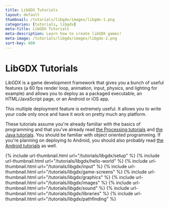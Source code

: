 ```yaml
---
title: LibGDX Tutorials
layout: default
thumbnail: /tutorials/libgdx/images/libgdx-1.png
categories: [tutorials, libgdx]
meta-title: LibGDX Tutorials
meta-description: Learn how to create libGDX games!
meta-image: /tutorials/libgdx/images/libgdx-2.png
sort-key: 800
---
```


# LibGDX Tutorials

LibGDX is a game development framework that gives you a bunch of useful features (a 60 fps render loop, animation, input, physics, and lighting for example) and allows you to deploy as a packaged executable, an HTML/JavaScript page, or an Android or iOS app.

This multiple deployment feature is extremely useful. It allows you to write your code only once and have it work on pretty much any platform.

These tutorials assume you're already familiar with the basics of programming and that you've already read [the Processing tutorials](/tutorials/processing) and [the Java tutorials](/tutorials/java). You should be familiar with object oriented programming. If you're planning on deploying to Android, you should also probably read [the Android tutorials](/tutorials/android) as well.

<div class="thumbnail-link-container">
{% include url-thumbnail.html url="/tutorials/libgdx/setup" %}
{% include url-thumbnail.html url="/tutorials/libgdx/hello-world" %}
{% include url-thumbnail.html url="/tutorials/libgdx/input" %}
{% include url-thumbnail.html url="/tutorials/libgdx/game-screens" %}
{% include url-thumbnail.html url="/tutorials/libgdx/graphics" %}
{% include url-thumbnail.html url="/tutorials/libgdx/images" %}
{% include url-thumbnail.html url="/tutorials/libgdx/sound" %}
{% include url-thumbnail.html url="/tutorials/libgdx/libraries" %}
{% include url-thumbnail.html url="/tutorials/libgdx/pathfinding" %}
</div>